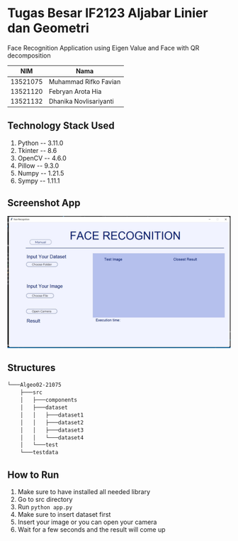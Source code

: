 # Tugas Besar IF2123 Aljabar Linier dan Geometri

Face Recognition Application using Eigen Value and Face with QR decomposition

| NIM  | Nama |
| ------------- | ------------- |
| 13521075 | Muhammad Rifko Favian  |
| 13521120  | Febryan Arota Hia  |
| 13521132 | Dhanika Novlisariyanti  |

## Technology Stack Used
1. Python -- 3.11.0
2. Tkinter -- 8.6
2. OpenCV -- 4.6.0
3. Pillow -- 9.3.0
4. Numpy -- 1.21.5
5. Sympy -- 1.11.1

## Screenshot App
![Screenshot App](./src/components/GUI.jpeg)

## Structures
```bash
└───Algeo02-21075
    ├───src
    │   ├───components
    │   ├───dataset
    │   │   ├───dataset1
    │   │   ├───dataset2
    │   │   ├───dataset3
    │   │   └───dataset4
    │   └───test
    └───testdata
```

## How to Run
1. Make sure to have installed all needed library
2. Go to src directory
3. Run `python app.py`
4. Make sure to insert dataset first
5. Insert your image or you can open your camera
6. Wait for a few seconds and the result will come up

